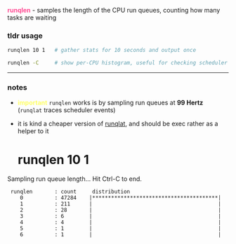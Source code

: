 <span style="color:#ff4d94">**runqlen**</span> - samples the length of the CPU
run queues, counting how many tasks are waiting

### tldr usage

```sh
runqlen 10 1   # gather stats for 10 seconds and output once

runqlen -C     # show per-CPU histogram, useful for checking scheduler balance
```

---

### notes

- <span style="color:#ffff66">**important**</span> `runqlen` works is by
  sampling run queues at **99 Hertz** (`runqlat` traces scheduler events)
- it is kind a cheaper version of [runqlat](./../RUNQLAT/index.md), and should
  be exec rather as a helper to it

  # runqlen 10 1
Sampling run queue length... Hit Ctrl-C to end.

     runqlen       : count     distribution
        0          : 47284    |****************************************|
        1          : 211      |                                        |
        2          : 28       |                                        |
        3          : 6        |                                        |
        4          : 4        |                                        |
        5          : 1        |                                        |
        6          : 1        |                                        |
